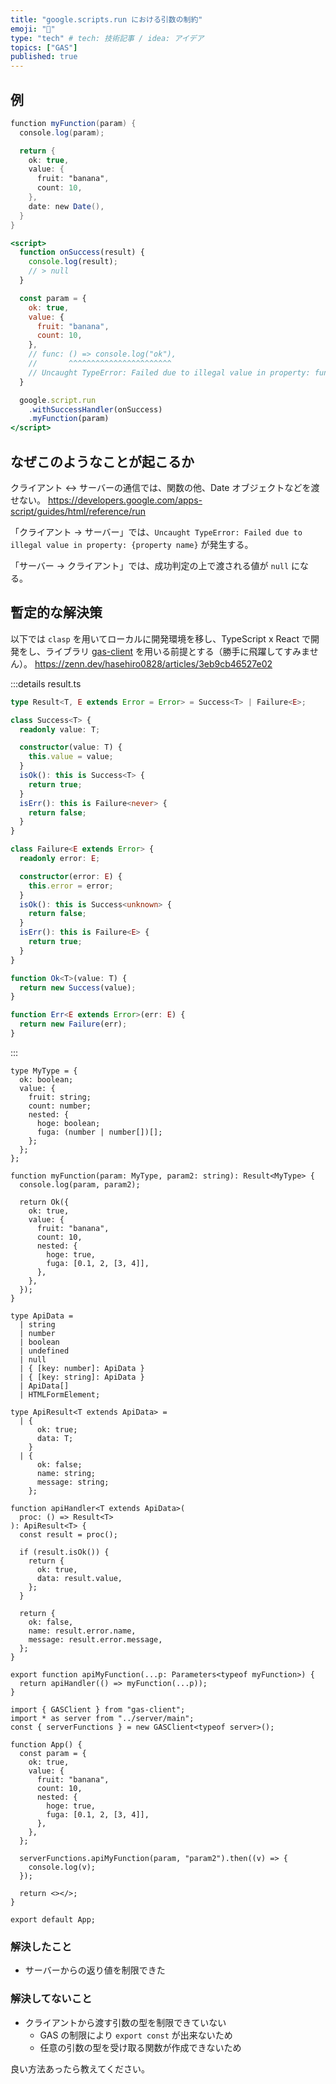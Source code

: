 ```yaml
---
title: "google.scripts.run における引数の制約"
emoji: "🍌"
type: "tech" # tech: 技術記事 / idea: アイデア
topics: ["GAS"]
published: true
---
```


## 例

```js:code.gs
function myFunction(param) {
  console.log(param);

  return {
    ok: true,
    value: {
      fruit: "banana",
      count: 10,
    },
    date: new Date(),
  }
}
```

```js:index.html
<script>
  function onSuccess(result) {
    console.log(result);
    // > null
  }

  const param = {
    ok: true,
    value: {
      fruit: "banana",
      count: 10,
    },
    // func: () => console.log("ok"),
    //       ^^^^^^^^^^^^^^^^^^^^^^^
    // Uncaught TypeError: Failed due to illegal value in property: func
  }

  google.script.run
    .withSuccessHandler(onSuccess)
    .myFunction(param)
</script>
```

## なぜこのようなことが起こるか

クライアント <-> サーバーの通信では、関数の他、Date オブジェクトなどを渡せない。
https://developers.google.com/apps-script/guides/html/reference/run

「クライアント -> サーバー」では、`Uncaught TypeError: Failed due to illegal value in property: {property name}` が発生する。

「サーバー -> クライアント」では、成功判定の上で渡される値が `null` になる。

## 暫定的な解決策

以下では `clasp` を用いてローカルに開発環境を移し、TypeScript x React で開発をし、ライブラリ [gas-client](https://github.com/enuchi/gas-client) を用いる前提とする（勝手に飛躍してすみません）。
https://zenn.dev/hasehiro0828/articles/3eb9cb46527e02

:::details result.ts
```ts:result.ts
type Result<T, E extends Error = Error> = Success<T> | Failure<E>;

class Success<T> {
  readonly value: T;

  constructor(value: T) {
    this.value = value;
  }
  isOk(): this is Success<T> {
    return true;
  }
  isErr(): this is Failure<never> {
    return false;
  }
}

class Failure<E extends Error> {
  readonly error: E;

  constructor(error: E) {
    this.error = error;
  }
  isOk(): this is Success<unknown> {
    return false;
  }
  isErr(): this is Failure<E> {
    return true;
  }
}

function Ok<T>(value: T) {
  return new Success(value);
}

function Err<E extends Error>(err: E) {
  return new Failure(err);
}
```
:::

```ts:サーバー側の適当な関数
type MyType = {
  ok: boolean;
  value: {
    fruit: string;
    count: number;
    nested: {
      hoge: boolean;
      fuga: (number | number[])[];
    };
  };
};

function myFunction(param: MyType, param2: string): Result<MyType> {
  console.log(param, param2);

  return Ok({
    ok: true,
    value: {
      fruit: "banana",
      count: 10,
      nested: {
        hoge: true,
        fuga: [0.1, 2, [3, 4]],
      },
    },
  });
}
```

```ts:gas-client に api として認識させる部分
type ApiData =
  | string
  | number
  | boolean
  | undefined
  | null
  | { [key: number]: ApiData }
  | { [key: string]: ApiData }
  | ApiData[]
  | HTMLFormElement;

type ApiResult<T extends ApiData> =
  | {
      ok: true;
      data: T;
    }
  | {
      ok: false;
      name: string;
      message: string;
    };

function apiHandler<T extends ApiData>(
  proc: () => Result<T>
): ApiResult<T> {
  const result = proc();

  if (result.isOk()) {
    return {
      ok: true,
      data: result.value,
    };
  }

  return {
    ok: false,
    name: result.error.name,
    message: result.error.message,
  };
}

export function apiMyFunction(...p: Parameters<typeof myFunction>) {
  return apiHandler(() => myFunction(...p));
}
```

```tsx:クライアント側
import { GASClient } from "gas-client";
import * as server from "../server/main";
const { serverFunctions } = new GASClient<typeof server>();

function App() {
  const param = {
    ok: true,
    value: {
      fruit: "banana",
      count: 10,
      nested: {
        hoge: true,
        fuga: [0.1, 2, [3, 4]],
      },
    },
  };

  serverFunctions.apiMyFunction(param, "param2").then((v) => {
    console.log(v);
  });

  return <></>;
}

export default App;
```

### 解決したこと

- サーバーからの返り値を制限できた

### 解決してないこと

- クライアントから渡す引数の型を制限できていない
  - GAS の制限により `export const` が出来ないため
  - 任意の引数の型を受け取る関数が作成できないため

良い方法あったら教えてください。
